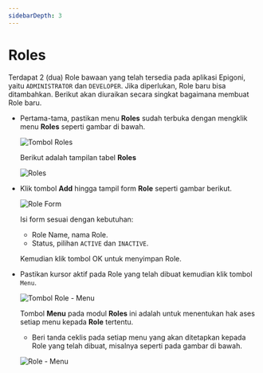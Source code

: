 ```yaml
---
sidebarDepth: 3
---
```


# Roles

Terdapat 2 (dua) Role bawaan yang telah tersedia pada aplikasi Epigoni, yaitu `ADMINISTRATOR` dan `DEVELOPER`. Jika diperlukan, Role baru bisa ditambahkan. Berikut akan diuraikan secara singkat bagaimana membuat Role baru.

- Pertama-tama, pastikan menu **Roles** sudah terbuka dengan mengklik menu **Roles** seperti gambar di bawah.

  ![Tombol Roles](/images/btn-roles.png)

  Berikut adalah tampilan tabel **Roles**

  ![Roles](/images/app-roles.png)

* Klik tombol **Add** hingga tampil form **Role** seperti gambar berikut.

  ![Role Form](/images/app-role-form.png)

  Isi form sesuai dengan kebutuhan:

  - Role Name, nama Role.
  - Status, pilihan `ACTIVE` dan `INACTIVE`.

  Kemudian klik tombol OK untuk menyimpan Role.

* Pastikan kursor aktif pada Role yang telah dibuat kemudian klik tombol `Menu`.

  ![Tombol Role - Menu](/images/roles-menu-btn.png)

  Tombol **Menu** pada modul **Roles** ini adalah untuk menentukan hak ases setiap menu kepada **Role** tertentu.

  - Beri tanda ceklis pada setiap menu yang akan ditetapkan kepada Role yang telah dibuat, misalnya seperti pada gambar di bawah.

  ![Role - Menu](/images/role-menu.png)
